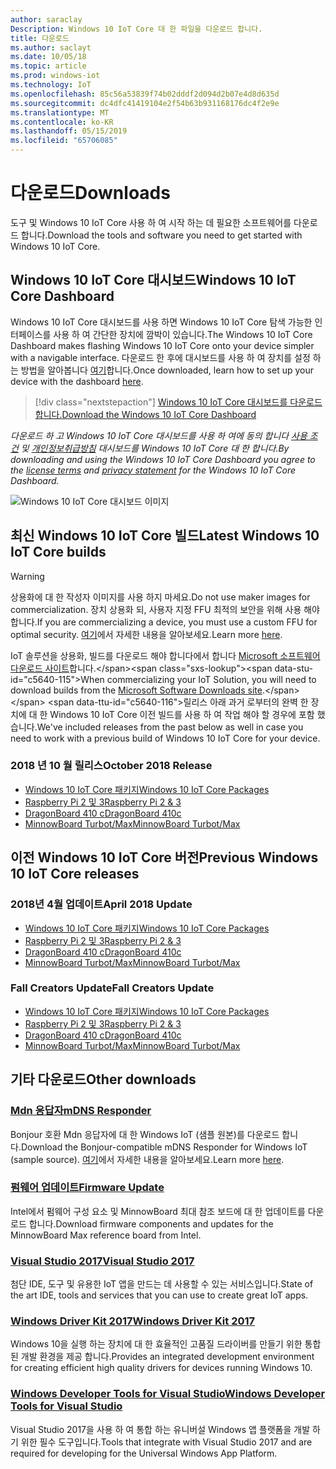```yaml
---
author: saraclay
Description: Windows 10 IoT Core 대 한 파일을 다운로드 합니다.
title: 다운로드
ms.author: saclayt
ms.date: 10/05/18
ms.topic: article
ms.prod: windows-iot
ms.technology: IoT
ms.openlocfilehash: 85c56a53839f74b02dddf2d094d2b07e4d8d635d
ms.sourcegitcommit: dc4dfc41419104e2f54b63b931168176dc4f2e9e
ms.translationtype: MT
ms.contentlocale: ko-KR
ms.lasthandoff: 05/15/2019
ms.locfileid: "65706085"
---
```

# <a name="downloads"></a><span data-ttu-id="c5640-103">다운로드</span><span class="sxs-lookup"><span data-stu-id="c5640-103">Downloads</span></span>
<span data-ttu-id="c5640-104">도구 및 Windows 10 IoT Core 사용 하 여 시작 하는 데 필요한 소프트웨어를 다운로드 합니다.</span><span class="sxs-lookup"><span data-stu-id="c5640-104">Download the tools and software you need to get started with Windows 10 IoT Core.</span></span>

## <a name="windows-10-iot-core-dashboard"></a><span data-ttu-id="c5640-105">Windows 10 IoT Core 대시보드</span><span class="sxs-lookup"><span data-stu-id="c5640-105">Windows 10 IoT Core Dashboard</span></span>

<span data-ttu-id="c5640-106">Windows 10 IoT Core 대시보드를 사용 하면 Windows 10 IoT Core 탐색 가능한 인터페이스를 사용 하 여 간단한 장치에 깜박이 있습니다.</span><span class="sxs-lookup"><span data-stu-id="c5640-106">The Windows 10 IoT Core Dashboard makes flashing Windows 10 IoT Core onto your device simpler with a navigable interface.</span></span> <span data-ttu-id="c5640-107">다운로드 한 후에 대시보드를 사용 하 여 장치를 설정 하는 방법을 알아봅니다 [여기](https://docs.microsoft.com/en-gb/windows/iot-core/tutorials/quickstarter/devicesetup#using-the-iot-dashboard-raspberry-pi-minnowboard-nxp)합니다.</span><span class="sxs-lookup"><span data-stu-id="c5640-107">Once downloaded, learn how to set up your device with the dashboard [here](https://docs.microsoft.com/en-gb/windows/iot-core/tutorials/quickstarter/devicesetup#using-the-iot-dashboard-raspberry-pi-minnowboard-nxp).</span></span>

> [!div class="nextstepaction"]
> [<span data-ttu-id="c5640-108">Windows 10 IoT Core 대시보드를 다운로드 합니다.</span><span class="sxs-lookup"><span data-stu-id="c5640-108">Download the Windows 10 IoT Core Dashboard</span></span>](http://go.microsoft.com/fwlink/?LinkID=708576)

<span data-ttu-id="c5640-109">_다운로드 하 고 Windows 10 IoT Core 대시보드를 사용 하 여에 동의 합니다 [사용 조건](http://go.microsoft.com/fwlink/?LinkID=703960&clcid=0x4809) 및 [개인정보취급방침](http://go.microsoft.com/fwlink/?LinkId=521839) 대시보드를 Windows 10 IoT Core 대 한 합니다._</span><span class="sxs-lookup"><span data-stu-id="c5640-109">_By downloading and using the Windows 10 IoT Core Dashboard you agree to the [license terms](http://go.microsoft.com/fwlink/?LinkID=703960&clcid=0x4809) and [privacy statement](http://go.microsoft.com/fwlink/?LinkId=521839) for the Windows 10 IoT Core Dashboard._</span></span>

![Windows 10 IoT Core 대시보드 이미지](media/IoTDashboard/DASHBOARD-800x450.jpg)

## <a name="latest-windows-10-iot-core-builds"></a><span data-ttu-id="c5640-111">최신 Windows 10 IoT Core 빌드</span><span class="sxs-lookup"><span data-stu-id="c5640-111">Latest Windows 10 IoT Core builds</span></span>

> [!WARNING]
> <span data-ttu-id="c5640-112">상용화에 대 한 작성자 이미지를 사용 하지 마세요.</span><span class="sxs-lookup"><span data-stu-id="c5640-112">Do not use maker images for commercialization.</span></span> <span data-ttu-id="c5640-113">장치 상용화 되, 사용자 지정 FFU 최적의 보안을 위해 사용 해야 합니다.</span><span class="sxs-lookup"><span data-stu-id="c5640-113">If you are commercializing a device, you must use a custom FFU for optimal security.</span></span> <span data-ttu-id="c5640-114">[여기](https://docs.microsoft.com/en-us/windows-hardware/manufacture/iot/iot-core-manufacturing-guide)에서 자세한 내용을 알아보세요.</span><span class="sxs-lookup"><span data-stu-id="c5640-114">Learn more [here](https://docs.microsoft.com/en-us/windows-hardware/manufacture/iot/iot-core-manufacturing-guide).</span></span>

<span data-ttu-id="c5640-115">IoT 솔루션을 상용화, 빌드를 다운로드 해야 합니다에서 합니다 [Microsoft 소프트웨어 다운로드 사이트](https://www.microsoft.com/en-us/software-download/windows10IoTCore#!)합니다.</span><span class="sxs-lookup"><span data-stu-id="c5640-115">When commercializing your IoT Solution, you will need to download builds from the [Microsoft Software Downloads site](https://www.microsoft.com/en-us/software-download/windows10IoTCore#!).</span></span> <span data-ttu-id="c5640-116">릴리스 아래 과거 로부터의 완벽 한 장치에 대 한 Windows 10 IoT Core 이전 빌드를 사용 하 여 작업 해야 할 경우에 포함 했습니다.</span><span class="sxs-lookup"><span data-stu-id="c5640-116">We've included releases from the past below as well in case you need to work with a previous build of Windows 10 IoT Core for your device.</span></span> 

### <a name="october-2018-release"></a><span data-ttu-id="c5640-117">2018 년 10 월 릴리스</span><span class="sxs-lookup"><span data-stu-id="c5640-117">October 2018 Release</span></span>

* [<span data-ttu-id="c5640-118">Windows 10 IoT Core 패키지</span><span class="sxs-lookup"><span data-stu-id="c5640-118">Windows 10 IoT Core Packages</span></span>](https://www.microsoft.com/en-us/software-download/windows10IoTCore#!)
* [<span data-ttu-id="c5640-119">Raspberry Pi 2 및 3</span><span class="sxs-lookup"><span data-stu-id="c5640-119">Raspberry Pi 2 & 3</span></span>](https://go.microsoft.com/fwlink/?LinkId=846058)
* [<span data-ttu-id="c5640-120">DragonBoard 410 c</span><span class="sxs-lookup"><span data-stu-id="c5640-120">DragonBoard 410c</span></span>](https://go.microsoft.com/fwlink/?LinkId=846059)
* [<span data-ttu-id="c5640-121">MinnowBoard Turbot/Max</span><span class="sxs-lookup"><span data-stu-id="c5640-121">MinnowBoard Turbot/Max</span></span>](https://go.microsoft.com/fwlink/?linkid=846057)


## <a name="previous-windows-10-iot-core-releases"></a><span data-ttu-id="c5640-122">이전 Windows 10 IoT Core 버전</span><span class="sxs-lookup"><span data-stu-id="c5640-122">Previous Windows 10 IoT Core releases</span></span>

### <a name="april-2018-update"></a><span data-ttu-id="c5640-123">2018년 4월 업데이트</span><span class="sxs-lookup"><span data-stu-id="c5640-123">April 2018 Update</span></span>

* [<span data-ttu-id="c5640-124">Windows 10 IoT Core 패키지</span><span class="sxs-lookup"><span data-stu-id="c5640-124">Windows 10 IoT Core Packages</span></span>](https://software-download.microsoft.com/download/pr/17134.1.180410-1804.rs4_release_amd64fre_IOTCORE_PACKAGES.iso)
* [<span data-ttu-id="c5640-125">Raspberry Pi 2 및 3</span><span class="sxs-lookup"><span data-stu-id="c5640-125">Raspberry Pi 2 & 3</span></span>](https://software-download.microsoft.com/download/pr/17134.1.180410-1804.rs4_release_amd64fre_IOTCORE_RPi.iso)
* [<span data-ttu-id="c5640-126">DragonBoard 410 c</span><span class="sxs-lookup"><span data-stu-id="c5640-126">DragonBoard 410c</span></span>](https://software-download.microsoft.com/download/pr/17134.1.180410-1804.rs4_release_amd64fre_IOTCORE_QCDB410C.iso)
* [<span data-ttu-id="c5640-127">MinnowBoard Turbot/Max</span><span class="sxs-lookup"><span data-stu-id="c5640-127">MinnowBoard Turbot/Max</span></span>](https://software-download.microsoft.com/download/pr/17134.1.180410-1804.rs4_release_amd64fre_IOTCORE_MBM.iso)


### <a name="fall-creators-update"></a><span data-ttu-id="c5640-128">Fall Creators Update</span><span class="sxs-lookup"><span data-stu-id="c5640-128">Fall Creators Update</span></span>

* [<span data-ttu-id="c5640-129">Windows 10 IoT Core 패키지</span><span class="sxs-lookup"><span data-stu-id="c5640-129">Windows 10 IoT Core Packages</span></span>](https://software-download.microsoft.com/download/pr/16299.15.170928-1534.rs3_release_amd64fre_IOTCORE_PACKAGES.iso)
* [<span data-ttu-id="c5640-130">Raspberry Pi 2 및 3</span><span class="sxs-lookup"><span data-stu-id="c5640-130">Raspberry Pi 2 & 3</span></span>](http://download.microsoft.com/download/9/6/2/9629C69B-02B8-4A82-A4C8-860D6E880C66/16299.15.170928-1534.rs3_release_amd64fre_IOTCORE_RPi.iso)
* [<span data-ttu-id="c5640-131">DragonBoard 410 c</span><span class="sxs-lookup"><span data-stu-id="c5640-131">DragonBoard 410c</span></span>](http://download.microsoft.com/download/1/0/C/10CAECC2-3B60-45BF-BF0D-D0BACF4072E5/16299.15.170928-1534.rs3_release_amd64fre_IOTCORE_QCDB410C.iso)
* [<span data-ttu-id="c5640-132">MinnowBoard Turbot/Max</span><span class="sxs-lookup"><span data-stu-id="c5640-132">MinnowBoard Turbot/Max</span></span>](http://download.microsoft.com/download/5/F/9/5F917B68-020E-4993-A972-F1A7038510CF/16299.15.170928-1534.rs3_release_amd64fre_IOTCORE_MBM.iso)


## <a name="other-downloads"></a><span data-ttu-id="c5640-133">기타 다운로드</span><span class="sxs-lookup"><span data-stu-id="c5640-133">Other downloads</span></span>

### <a name="mdns-responderhttpsgomicrosoftcomfwlinklinkid2077676"></a>[<span data-ttu-id="c5640-134">Mdn 응답자</span><span class="sxs-lookup"><span data-stu-id="c5640-134">mDNS Responder</span></span>](https://go.microsoft.com/fwlink/?linkid=2077676)
<span data-ttu-id="c5640-135">Bonjour 호환 Mdn 응답자에 대 한 Windows IoT (샘플 원본)를 다운로드 합니다.</span><span class="sxs-lookup"><span data-stu-id="c5640-135">Download the Bonjour-compatible mDNS Responder for Windows IoT (sample source).</span></span> <span data-ttu-id="c5640-136">[여기](mDNS.md)에서 자세한 내용을 알아보세요.</span><span class="sxs-lookup"><span data-stu-id="c5640-136">Learn more [here](mDNS.md).</span></span>

### <a name="firmware-updatehttpfirmwareintelcomprojectsminnowboard-max"></a>[<span data-ttu-id="c5640-137">펌웨어 업데이트</span><span class="sxs-lookup"><span data-stu-id="c5640-137">Firmware Update</span></span>](http://firmware.intel.com/projects/minnowboard-max)
<span data-ttu-id="c5640-138">Intel에서 펌웨어 구성 요소 및 MinnowBoard 최대 참조 보드에 대 한 업데이트를 다운로드 합니다.</span><span class="sxs-lookup"><span data-stu-id="c5640-138">Download firmware components and updates for the MinnowBoard Max reference board from Intel.</span></span>

### <a name="visual-studio-2017httpswwwvisualstudiocomdownloads"></a>[<span data-ttu-id="c5640-139">Visual Studio 2017</span><span class="sxs-lookup"><span data-stu-id="c5640-139">Visual Studio 2017</span></span>](https://www.visualstudio.com/downloads/)
<span data-ttu-id="c5640-140">첨단 IDE, 도구 및 유용한 IoT 앱을 만드는 데 사용할 수 있는 서비스입니다.</span><span class="sxs-lookup"><span data-stu-id="c5640-140">State of the art IDE, tools and services that you can use to create great IoT apps.</span></span>

### <a name="windows-driver-kit-2017httpsmsdnmicrosoftcomwindowshardwarehh852365aspx"></a>[<span data-ttu-id="c5640-141">Windows Driver Kit 2017</span><span class="sxs-lookup"><span data-stu-id="c5640-141">Windows Driver Kit 2017</span></span>](https://msdn.microsoft.com/windows/hardware/hh852365.aspx)
<span data-ttu-id="c5640-142">Windows 10을 실행 하는 장치에 대 한 효율적인 고품질 드라이버를 만들기 위한 통합된 개발 환경을 제공 합니다.</span><span class="sxs-lookup"><span data-stu-id="c5640-142">Provides an integrated development environment for creating efficient high quality drivers for devices running Windows 10.</span></span>

### <a name="windows-developer-tools-for-visual-studiohttpsdevwindowscomen-usdownloads"></a>[<span data-ttu-id="c5640-143">Windows Developer Tools for Visual Studio</span><span class="sxs-lookup"><span data-stu-id="c5640-143">Windows Developer Tools for Visual Studio</span></span>](https://dev.windows.com/en-us/downloads)
<span data-ttu-id="c5640-144">Visual Studio 2017을 사용 하 여 통합 하는 유니버설 Windows 앱 플랫폼을 개발 하기 위한 필수 도구입니다.</span><span class="sxs-lookup"><span data-stu-id="c5640-144">Tools that integrate with Visual Studio 2017 and are required for developing for the Universal Windows App Platform.</span></span> 
